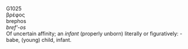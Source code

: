 G1025  
βρέφος  
brephos  
*bref‘-os*  
Of uncertain affinity; an *infant* (properly unborn) literally or
figuratively: - babe, (young) child, infant.  
